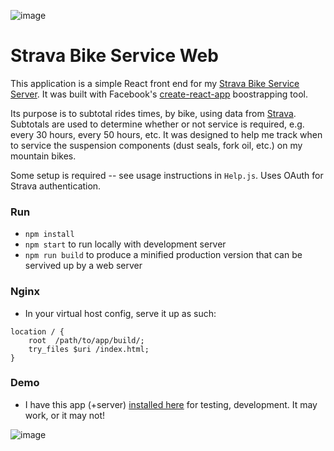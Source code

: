 ![image](https://github.com/clarkritchie/Strava-Bike-Service/blob/master/api_logo_pwrdBy_strava_stack_gray.png?raw=true)

# Strava Bike Service Web

This application is a simple React front end for my [Strava Bike Service Server](https://github.com/clarkritchie/strava-bike-service-server).  It was built with Facebook's [create-react-app](https://github.com/facebookincubator/create-react-app) boostrapping tool.

Its purpose is to subtotal rides times, by bike, using data from [Strava](http://www.strava.com).  Subtotals are used to determine whether or not service is required, e.g. every 30 hours, every 50 hours, etc.  It was designed to help me track when to service the suspension components (dust seals, fork oil, etc.) on my mountain bikes.

Some setup is required -- see usage instructions in `Help.js`.  Uses OAuth for Strava authentication.

### Run
* `npm install`
* `npm start` to run locally with development server
* `npm run build` to produce a minified production version that can be servived up by a web server

### Nginx
* In your virtual host config, serve it up as such:
```
location / {
    root  /path/to/app/build/;
    try_files $uri /index.html;
}
```

### Demo
* I have this app (+server) [installed here](https://sbs.everylayer.io) for testing, development.  It may work, or it may not!

![image](http://g.recordit.co/EZECP0qG33.gif)
